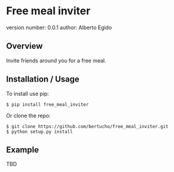 Free meal inviter
===============================

version number: 0.0.1
author: Alberto Egido

Overview
--------

Invite friends around you for a free meal.

Installation / Usage
--------------------

To install use pip:

    $ pip install free_meal_inviter


Or clone the repo:

    $ git clone https://github.com/bertucho/free_meal_inviter.git
    $ python setup.py install

Example
-------

TBD
